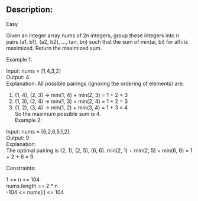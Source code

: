 ## Description:
Easy
  
Given an integer array nums of 2n integers, group these integers into n pairs (a1, b1), (a2, b2), ..., (an, bn) such that the sum of min(ai, bi) for all i is maximized. Return the maximized sum.
  
 

Example 1:  

Input: nums = [1,4,3,2]  
Output: 4  
Explanation: All possible pairings (ignoring the ordering of elements) are:  
1. (1, 4), (2, 3) -> min(1, 4) + min(2, 3) = 1 + 2 = 3  
2. (1, 3), (2, 4) -> min(1, 3) + min(2, 4) = 1 + 2 = 3  
3. (1, 2), (3, 4) -> min(1, 2) + min(3, 4) = 1 + 3 = 4  
So the maximum possible sum is 4.  
Example 2:  

Input: nums = [6,2,6,5,1,2]  
Output: 9  
Explanation:  
The optimal pairing is (2, 1), (2, 5), (6, 6). min(2, 1) + min(2, 5) + min(6, 6) = 1 + 2 + 6 = 9.  
 

Constraints:  

1 <= n <= 104  
nums.length == 2 * n  
-104 <= nums[i] <= 104  
